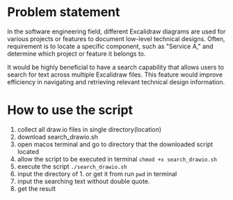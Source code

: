 # Problem statement

In the software engineering field, different Excalidraw diagrams are used for various projects or features to document low-level technical designs. Often, requirement is to locate a specific component, such as "Service A," and determine which project or feature it belongs to.

It would be highly beneficial to have a search capability that allows users to search for text across multiple Excalidraw files. This feature would improve efficiency in navigating and retrieving relevant technical design information.

# How to use the script
1. collect all draw.io files in single directory(location)
2. download search_drawio.sh
3. open macos terminal and go to directory that the downloaded script located
4. allow the script to be executed in terminal `chmod +x search_drawio.sh`
5. execute the script `./search_drawio.sh`
6. input the directory of 1. or get it from run `pwd` in terminal
7. input the searching text without double quote.
8. get the result 
   
